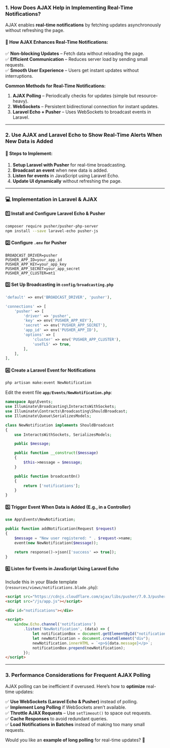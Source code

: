 ### **1. How Does AJAX Help in Implementing Real-Time Notifications?**  

AJAX enables **real-time notifications** by fetching updates asynchronously without refreshing the page.  

#### **📌 How AJAX Enhances Real-Time Notifications:**  
✅ **Non-blocking Updates** – Fetch data without reloading the page.  
✅ **Efficient Communication** – Reduces server load by sending small requests.  
✅ **Smooth User Experience** – Users get instant updates without interruptions.  

**Common Methods for Real-Time Notifications:**  
1. **AJAX Polling** – Periodically checks for updates (simple but resource-heavy).  
2. **WebSockets** – Persistent bidirectional connection for instant updates.  
3. **Laravel Echo + Pusher** – Uses WebSockets to broadcast events in Laravel.  

---

### **2. Use AJAX and Laravel Echo to Show Real-Time Alerts When New Data is Added**  

#### **📌 Steps to Implement:**  
1. **Setup Laravel with Pusher** for real-time broadcasting.  
2. **Broadcast an event** when new data is added.  
3. **Listen for events** in JavaScript using Laravel Echo.  
4. **Update UI dynamically** without refreshing the page.  

---

### **💻 Implementation in Laravel & AJAX**  

#### **1️⃣ Install and Configure Laravel Echo & Pusher**  
```bash
composer require pusher/pusher-php-server
npm install --save laravel-echo pusher-js
```

#### **2️⃣ Configure `.env` for Pusher**  
```env
BROADCAST_DRIVER=pusher
PUSHER_APP_ID=your_app_id
PUSHER_APP_KEY=your_app_key
PUSHER_APP_SECRET=your_app_secret
PUSHER_APP_CLUSTER=mt1
```

#### **3️⃣ Set Up Broadcasting in `config/broadcasting.php`**  
```php
'default' => env('BROADCAST_DRIVER', 'pusher'),

'connections' => [
    'pusher' => [
        'driver' => 'pusher',
        'key' => env('PUSHER_APP_KEY'),
        'secret' => env('PUSHER_APP_SECRET'),
        'app_id' => env('PUSHER_APP_ID'),
        'options' => [
            'cluster' => env('PUSHER_APP_CLUSTER'),
            'useTLS' => true,
        ],
    ],
],
```

#### **4️⃣ Create a Laravel Event for Notifications**  
```bash
php artisan make:event NewNotification
```

Edit the event file **`app/Events/NewNotification.php`**:  
```php
namespace App\Events;
use Illuminate\Broadcasting\InteractsWithSockets;
use Illuminate\Contracts\Broadcasting\ShouldBroadcast;
use Illuminate\Queue\SerializesModels;

class NewNotification implements ShouldBroadcast
{
    use InteractsWithSockets, SerializesModels;

    public $message;

    public function __construct($message)
    {
        $this->message = $message;
    }

    public function broadcastOn()
    {
        return ['notifications'];
    }
}
```

#### **5️⃣ Trigger Event When Data is Added (E.g., in a Controller)**  
```php
use App\Events\NewNotification;

public function addNotification(Request $request)
{
    $message = "New user registered: " . $request->name;
    event(new NewNotification($message));

    return response()->json(['success' => true]);
}
```

#### **6️⃣ Listen for Events in JavaScript Using Laravel Echo**  
Include this in your Blade template (`resources/views/notifications.blade.php`):  
```html
<script src="https://cdnjs.cloudflare.com/ajax/libs/pusher/7.0.3/pusher.min.js"></script>
<script src="/js/app.js"></script>

<div id="notifications"></div>

<script>
    window.Echo.channel('notifications')
        .listen('NewNotification', (data) => {
            let notificationBox = document.getElementById("notifications");
            let newNotification = document.createElement("div");
            newNotification.innerHTML = `<p>${data.message}</p>`;
            notificationBox.prepend(newNotification);
        });
</script>
```

---

### **3. Performance Considerations for Frequent AJAX Polling**  
AJAX polling can be inefficient if overused. Here’s how to **optimize** real-time updates:  

✅ **Use WebSockets (Laravel Echo & Pusher)** instead of polling.  
✅ **Implement Long Polling** if WebSockets aren’t available.  
✅ **Throttle AJAX Requests** – Use `setTimeout()` to space out requests.  
✅ **Cache Responses** to avoid redundant queries.  
✅ **Load Notifications in Batches** instead of making too many small requests.  

Would you like an **example of long polling** for real-time updates? 🚀